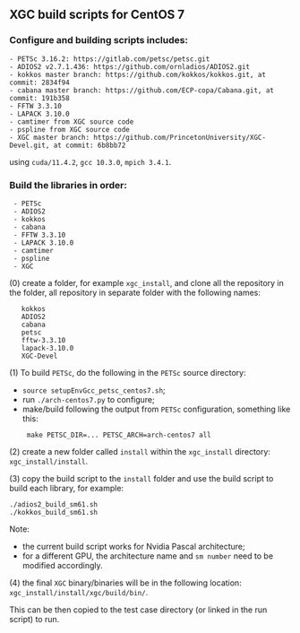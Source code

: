 ## XGC build scripts for CentOS 7

### Configure and building scripts includes:
```
- PETSc 3.16.2: https://gitlab.com/petsc/petsc.git
- ADIOS2 v2.7.1.436: https://github.com/ornladios/ADIOS2.git
- kokkos master branch: https://github.com/kokkos/kokkos.git, at commit: 2834f94
- cabana master branch: https://github.com/ECP-copa/Cabana.git, at commit: 191b358
- FFTW 3.3.10
- LAPACK 3.10.0
- camtimer from XGC source code
- pspline from XGC source code
- XGC master branch: https://github.com/PrincetonUniversity/XGC-Devel.git, at commit: 6b8bb72
```
using `cuda/11.4.2`, `gcc 10.3.0`, `mpich 3.4.1`.

### Build the libraries in order:
```
 - PETSc
 - ADIOS2
 - kokkos
 - cabana
 - FFTW 3.3.10
 - LAPACK 3.10.0
 - camtimer
 - pspline
 - XGC
```

(0) create a folder, for example `xgc_install`, and clone all the repository in the folder, all repository in separate folder with the following names:
```
   kokkos
   ADIOS2
   cabana
   petsc
   fftw-3.3.10
   lapack-3.10.0
   XGC-Devel
```

(1) To build `PETSc`, do the following in the `PETSc` source directory:
- `source setupEnvGcc_petsc_centos7.sh`;
- run `./arch-centos7.py` to configure;
- make/build following the output from `PETSc` configuration, something like this:
  ```
   make PETSC_DIR=... PETSC_ARCH=arch-centos7 all
  ```

(2) create a new folder called `install` within the `xgc_install` directory: `xgc_install/install`.

(3) copy the build script to the `install` folder and use the build script to build each library, for example:
```
./adios2_build_sm61.sh
./kokkos_build_sm61.sh
```
Note:
- the current build script works for Nvidia Pascal architecture;
- for a different GPU, the architecture name and `sm number` need to be modified accordingly.

(4) the final `XGC` binary/binaries will be in the following location: `xgc_install/install/xgc/build/bin/`.

This can be then copied to the test case directory (or linked in the run script) to run.
